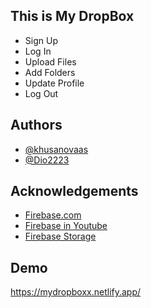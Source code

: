 
## This is My DropBox

- Sign Up
- Log In
- Upload Files
- Add Folders
- Update Profile
- Log Out






## Authors

- [@khusanovaas](https://www.github.com/khusanovaas)
- [@Dio2223](https://www.github.com/Dio2223)


## Acknowledgements

 - [Firebase.com](https://console.firebase.google.com/)
 - [Firebase in Youtube](https://www.youtube.com/watch?v=fgdpvwEWJ9M)
 - [ Firebase Storage](https://youtu.be/-IFRVMEhZDc)


## Demo

https://mydropboxx.netlify.app/

